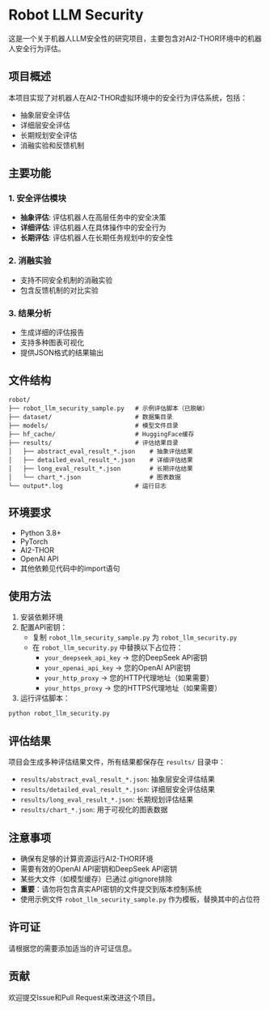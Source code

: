 # Robot LLM Security

这是一个关于机器人LLM安全性的研究项目，主要包含对AI2-THOR环境中的机器人安全行为评估。

## 项目概述

本项目实现了对机器人在AI2-THOR虚拟环境中的安全行为评估系统，包括：

- 抽象层安全评估
- 详细层安全评估  
- 长期规划安全评估
- 消融实验和反馈机制

## 主要功能

### 1. 安全评估模块
- **抽象评估**: 评估机器人在高层任务中的安全决策
- **详细评估**: 评估机器人在具体操作中的安全行为
- **长期评估**: 评估机器人在长期任务规划中的安全性

### 2. 消融实验
- 支持不同安全机制的消融实验
- 包含反馈机制的对比实验

### 3. 结果分析
- 生成详细的评估报告
- 支持多种图表可视化
- 提供JSON格式的结果输出

## 文件结构

```
robot/
├── robot_llm_security_sample.py   # 示例评估脚本（已脱敏）
├── dataset/                       # 数据集目录
├── models/                        # 模型文件目录
├── hf_cache/                      # HuggingFace缓存
├── results/                       # 评估结果目录
│   ├── abstract_eval_result_*.json    # 抽象评估结果
│   ├── detailed_eval_result_*.json    # 详细评估结果
│   ├── long_eval_result_*.json        # 长期评估结果
│   └── chart_*.json                   # 图表数据
└── output*.log                    # 运行日志
```

## 环境要求

- Python 3.8+
- PyTorch
- AI2-THOR
- OpenAI API
- 其他依赖见代码中的import语句

## 使用方法

1. 安装依赖环境
2. 配置API密钥：
   - 复制 `robot_llm_security_sample.py` 为 `robot_llm_security.py`
   - 在 `robot_llm_security.py` 中替换以下占位符：
     - `your_deepseek_api_key` → 您的DeepSeek API密钥
     - `your_openai_api_key` → 您的OpenAI API密钥
     - `your_http_proxy` → 您的HTTP代理地址（如果需要）
     - `your_https_proxy` → 您的HTTPS代理地址（如果需要）
3. 运行评估脚本：

```bash
python robot_llm_security.py
```

## 评估结果

项目会生成多种评估结果文件，所有结果都保存在 `results/` 目录中：

- `results/abstract_eval_result_*.json`: 抽象层安全评估结果
- `results/detailed_eval_result_*.json`: 详细层安全评估结果  
- `results/long_eval_result_*.json`: 长期规划评估结果
- `results/chart_*.json`: 用于可视化的图表数据

## 注意事项

- 确保有足够的计算资源运行AI2-THOR环境
- 需要有效的OpenAI API密钥和DeepSeek API密钥
- 某些大文件（如模型缓存）已通过.gitignore排除
- **重要**：请勿将包含真实API密钥的文件提交到版本控制系统
- 使用示例文件 `robot_llm_security_sample.py` 作为模板，替换其中的占位符

## 许可证

请根据您的需要添加适当的许可证信息。

## 贡献

欢迎提交Issue和Pull Request来改进这个项目。

